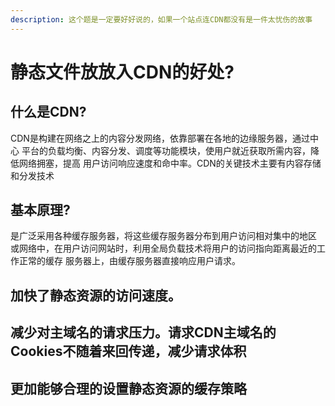 ```yaml
---
description: 这个题是一定要好好说的，如果一个站点连CDN都没有是一件太忧伤的故事
---
```


# 静态文件放放入CDN的好处?

## 什么是CDN?

CDN是构建在网络之上的内容分发网络，依靠部署在各地的边缘服务器，通过中心 平台的负载均衡、内容分发、调度等功能模块，使用户就近获取所需内容，降低网络拥塞，提高 用户访问响应速度和命中率。CDN的关键技术主要有内容存储和分发技术

## 基本原理?

是广泛采用各种缓存服务器，将这些缓存服务器分布到用户访问相对集中的地区 或网络中，在用户访问网站时，利用全局负载技术将用户的访问指向距离最近的工作正常的缓存 服务器上，由缓存服务器直接响应用户请求。

## 加快了静态资源的访问速度。

## 减少对主域名的请求压力。请求CDN主域名的Cookies不随着来回传递，减少请求体积

## 更加能够合理的设置静态资源的缓存策略

